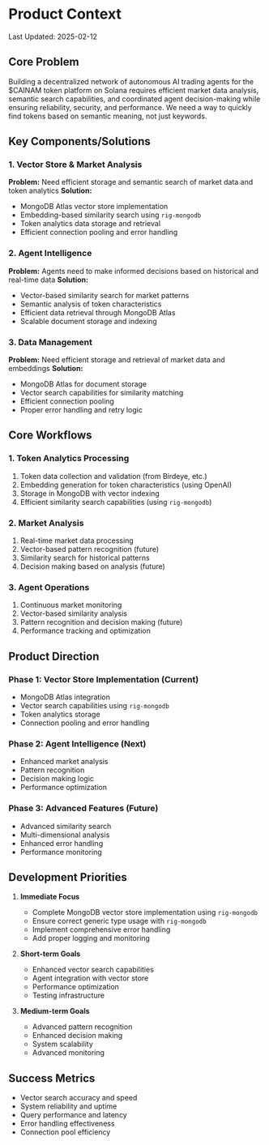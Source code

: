 # Product Context

Last Updated: 2025-02-12

## Core Problem

Building a decentralized network of autonomous AI trading agents for the $CAINAM token platform on Solana requires efficient market data analysis, semantic search capabilities, and coordinated agent decision-making while ensuring reliability, security, and performance.  We need a way to quickly find tokens based on semantic meaning, not just keywords.

## Key Components/Solutions

### 1. Vector Store & Market Analysis

**Problem:** Need efficient storage and semantic search of market data and token analytics
**Solution:**

- MongoDB Atlas vector store implementation
- Embedding-based similarity search using `rig-mongodb`
- Token analytics data storage and retrieval
- Efficient connection pooling and error handling

### 2. Agent Intelligence

**Problem:** Agents need to make informed decisions based on historical and real-time data
**Solution:**

- Vector-based similarity search for market patterns
- Semantic analysis of token characteristics
- Efficient data retrieval through MongoDB Atlas
- Scalable document storage and indexing

### 3. Data Management

**Problem:** Need efficient storage and retrieval of market data and embeddings
**Solution:**

- MongoDB Atlas for document storage
- Vector search capabilities for similarity matching
- Efficient connection pooling
- Proper error handling and retry logic

## Core Workflows

### 1. Token Analytics Processing

1. Token data collection and validation (from Birdeye, etc.)
2. Embedding generation for token characteristics (using OpenAI)
3. Storage in MongoDB with vector indexing
4. Efficient similarity search capabilities (using `rig-mongodb`)

### 2. Market Analysis

1. Real-time market data processing
2. Vector-based pattern recognition (future)
3. Similarity search for historical patterns
4. Decision making based on analysis (future)

### 3. Agent Operations

1. Continuous market monitoring
2. Vector-based similarity analysis
3. Pattern recognition and decision making (future)
4. Performance tracking and optimization

## Product Direction

### Phase 1: Vector Store Implementation (Current)

- MongoDB Atlas integration
- Vector search capabilities using `rig-mongodb`
- Token analytics storage
- Connection pooling and error handling

### Phase 2: Agent Intelligence (Next)

- Enhanced market analysis
- Pattern recognition
- Decision making logic
- Performance optimization

### Phase 3: Advanced Features (Future)

- Advanced similarity search
- Multi-dimensional analysis
- Enhanced error handling
- Performance monitoring

## Development Priorities

1. **Immediate Focus**
   - Complete MongoDB vector store implementation using `rig-mongodb`
   - Ensure correct generic type usage with `rig-mongodb`
   - Implement comprehensive error handling
   - Add proper logging and monitoring

2. **Short-term Goals**
   - Enhanced vector search capabilities
   - Agent integration with vector store
   - Performance optimization
   - Testing infrastructure

3. **Medium-term Goals**
   - Advanced pattern recognition
   - Enhanced decision making
   - System scalability
   - Advanced monitoring

## Success Metrics

- Vector search accuracy and speed
- System reliability and uptime
- Query performance and latency
- Error handling effectiveness
- Connection pool efficiency
